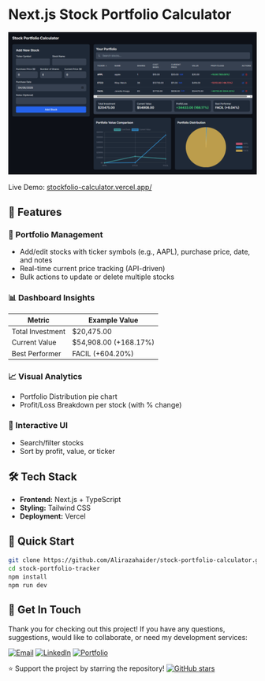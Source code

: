# Next.js Stock Portfolio Calculator

![Stock Portfolio Calculator Screenshot](./public/screenshot.png)  

Live Demo: [stockfolio-calculator.vercel.app/](https://stockfolio-calculator.vercel.app/)

## 🚀 Features

### 📝 Portfolio Management
- Add/edit stocks with ticker symbols (e.g., AAPL), purchase price, date, and notes
- Real-time current price tracking (API-driven)
- Bulk actions to update or delete multiple stocks

### 📊 Dashboard Insights

| Metric             | Example Value     |
|--------------------|-------------------|
| Total Investment   | $20,475.00       |
| Current Value      | $54,908.00 (+168.17%) |
| Best Performer     | FACIL (+604.20%) |

### 📈 Visual Analytics
- Portfolio Distribution pie chart
- Profit/Loss Breakdown per stock (with % change)

### 🔧 Interactive UI
- Search/filter stocks
- Sort by profit, value, or ticker

## 🛠️ Tech Stack
- **Frontend:** Next.js + TypeScript
- **Styling:** Tailwind CSS
- **Deployment:** Vercel

## 🏁 Quick Start
```bash
git clone https://github.com/Alirazahaider/stock-portfolio-calculator.git
cd stock-portfolio-tracker
npm install
npm run dev
```

## 💌 Get In Touch

Thank you for checking out this project! If you have any questions, suggestions, would like to collaborate, or need my development services:

[![Email](https://img.shields.io/badge/-Email-0e5255?style=for-the-badge&logo=gmail&logoColor=white)](mailto:alicodespace@gmail.com)
[![LinkedIn](https://img.shields.io/badge/-LinkedIn-0e5255?style=for-the-badge&logo=linkedin&logoColor=white)](https://www.linkedin.com/in/alirazaweb)
[![Portfolio](https://img.shields.io/badge/-Portfolio-0e5255?style=for-the-badge&logo=google-chrome&logoColor=white)](https://alicodez.vercel.app/)

⭐ Support the project by starring the repository!
[![GitHub stars](https://img.shields.io/github/stars/Alirazahaider/stock-portfolio-calculator?style=social)](https://github.com/Alirazahaider/stock-portfolio-calculator)
